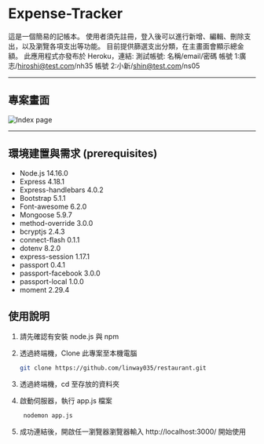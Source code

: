 # Expense-Tracker

這是一個簡易的記帳本。
使用者須先註冊，登入後可以進行新增、編輯、刪除支出，以及瀏覽各項支出等功能。
目前提供篩選支出分類，在主畫面會顯示總金額。
此應用程式亦發布於 Heroku，連結:
測試帳號: 名稱/email/密碼
帳號 1:廣志/hiroshi@test.com/nh35
帳號 2:小新/shin@test.com/ns05

---

## 專案畫面

![Index page](./public/image/index4.png)

---

## 環境建置與需求 (prerequisites)

- Node.js 14.16.0
- Express 4.18.1
- Express-handlebars 4.0.2
- Bootstrap 5.1.1
- Font-awesome 6.2.0
- Mongoose 5.9.7
- method-override 3.0.0
- bcryptjs 2.4.3
- connect-flash 0.1.1
- dotenv 8.2.0
- express-session 1.17.1
- passport 0.4.1
- passport-facebook 3.0.0
- passport-local 1.0.0
- moment 2.29.4

## 使用說明

1. 請先確認有安裝 node.js 與 npm
2. 透過終端機，Clone 此專案至本機電腦

   ```bash
   git clone https://github.com/linway035/restaurant.git
   ```

3. 透過終端機，cd 至存放的資料夾
4. 啟動伺服器，執行 app.js 檔案
   ```bash
    nodemon app.js
   ```
5. 成功連結後，開啟任一瀏覽器瀏覽器輸入 http://localhost:3000/ 開始使用
